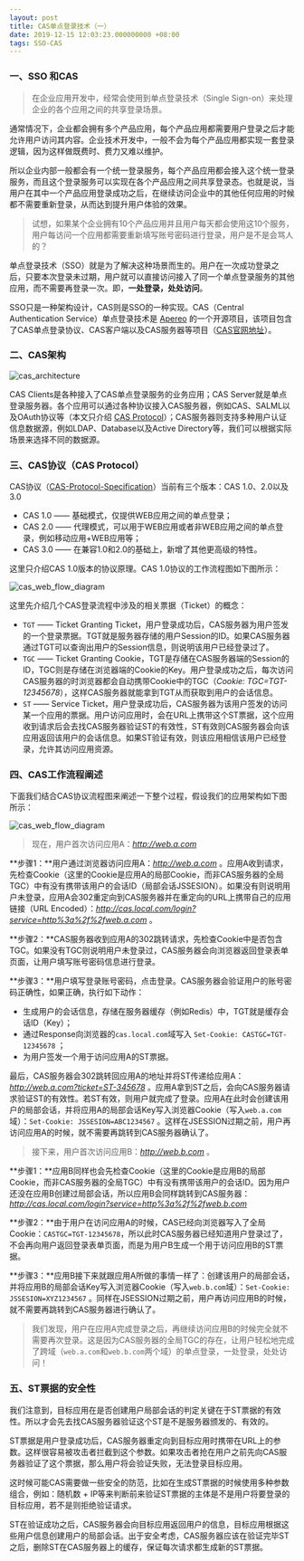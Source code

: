 ```yaml
---
layout: post
title: CAS单点登录技术（一）
date: 2019-12-15 12:03:23.000000000 +08:00
tags: SSO-CAS
---
```


### 一、SSO 和CAS

>在企业应用开发中，经常会使用到单点登录技术（Single Sign-on）来处理企业的各个应用之间的共享登录场景。

通常情况下，企业都会拥有多个产品应用，每个产品应用都需要用户登录之后才能允许用户访问其内容。企业技术开发中，一般不会为每个产品应用都实现一套登录逻辑，因为这样做既费时、费力又难以维护。

所以企业内部一般都会有一个统一登录服务，每个产品应用都会接入这个统一登录服务，而且这个登录服务可以实现在各个产品应用之间共享登录态。也就是说，当用户在其中一个产品应用登录成功之后，在继续访问企业中的其他任何应用的时候都不需要重新登录，从而达到提升用户体验的效果。

>试想，如果某个企业拥有10个产品应用并且用户每天都会使用这10个服务，用户每访问一个应用都需要重新填写账号密码进行登录，用户是不是会骂人的？

单点登录技术（SSO）就是为了解决这种场景而生的。用户在一次成功登录之后，只要本次登录未过期，用户就可以直接访问接入了同一个单点登录服务的其他应用，而不需要再登录一次。即，**一处登录，处处访问**。

SSO只是一种架构设计，CAS则是SSO的一种实现。CAS（Central Authentication Service）单点登录技术是 [Apereo](https://www.apereo.org) 的一个开源项目，该项目包含了CAS单点登录协议、CAS客户端以及CAS服务器等项目（[CAS官网地址](https://www.apereo.org/projects/cas)）。

### 二、CAS架构

![cas_architecture](/assets/images/2019-12/cas_architecture.png)

CAS Clients是各种接入了CAS单点登录服务的业务应用；CAS Server就是单点登录服务器。各个应用可以通过各种协议接入CAS服务器，例如CAS、SALML以及OAuth协议等（本文只介绍 [CAS Protocol](https://apereo.github.io/cas/6.1.x/protocol/CAS-Protocol.html)）；CAS服务器则支持多种用户认证信息数据源，例如LDAP、Database以及Active Directory等，我们可以根据实际场景来选择不同的数据源。

### 三、CAS协议（CAS Protocol）

CAS协议（[CAS-Protocol-Specification](https://apereo.github.io/cas/6.1.x/protocol/CAS-Protocol-Specification.html)）当前有三个版本：CAS 1.0、2.0以及3.0

- CAS 1.0 —— 基础模式，仅提供WEB应用之间的单点登录；
- CAS 2.0 —— 代理模式，可以用于WEB应用或者非WEB应用之间的单点登录，例如移动应用+WEB应用等；
- CAS 3.0 —— 在兼容1.0和2.0的基础上，新增了其他更高级的特性。

这里只介绍CAS 1.0版本的协议原理。CAS 1.0协议的工作流程图如下图所示：

![cas_web_flow_diagram](/assets/images/2019-12/cas_web_flow_diagram.png)

这里先介绍几个CAS登录流程中涉及的相关票据（Ticket）的概念：

- `TGT` —— Ticket Granting Ticket，用户登录成功后，CAS服务器为用户签发的一个登录票据。TGT就是服务器存储的用户Session的ID。如果CAS服务器通过TGT可以查询出用户的Session信息，则说明该用户已经登录过了。
- `TGC` —— Ticket Granting Cookie，TGT是存储在CAS服务器端的Session的ID，TGC则是存储在浏览器端的Cookie的Key。用户登录成功之后，每次访问CAS服务器的时浏览器都会自动携带Cookie中的TGC（*Cookie: TGC=TGT-12345678*），这样CAS服务器就能拿到TGT从而获取到用户的会话信息。
- `ST` —— Service Ticket，用户登录成功后，CAS服务器为该用户签发的访问某一个应用的票据。用户访问应用时，会在URL上携带这个ST票据，这个应用收到请求后会去找CAS服务器验证ST的有效性，ST有效则CAS服务器会向该应用返回该用户的会话信息。如果ST验证有效，则该应用相信该用户已经登录，允许其访问应用资源。

### 四、CAS工作流程阐述

下面我们结合CAS协议流程图来阐述一下整个过程，假设我们的应用架构如下图所示：

![cas_web_flow_diagram](/assets/images/2019-12/app_architecture.png)

>现在，用户首次访问应用A：*http://web.a.com*

**步骤1：**用户通过浏览器访问应用A：*http://web.a.com* 。应用A收到请求，先检查Cookie（这里的Cookie是应用A的局部Cookie，而非CAS服务器的全局TGC）中有没有携带该用户的会话ID（局部会话JSSESION）。如果没有则说明用户未登录，应用A会302重定向到CAS服务器并在重定向的URL上携带自己的应用链接（URL Encoded）：*http://cas.local.com/login?service=http%3a%2f%2fweb.a.com* 。

**步骤2：**CAS服务器收到应用A的302跳转请求，先检查Cookie中是否包含TGC。如果没有TGC则说明用户未登录过，CAS服务器会向浏览器返回登录表单页面，让用户填写账号密码信息进行登录。

**步骤3：**用户填写登录账号密码，点击登录。CAS服务器会验证用户的账号密码正确性，如果正确，执行如下动作：

- 生成用户的会话信息，存储在服务器缓存（例如Redis）中，TGT就是缓存会话ID（Key）；
- 通过Response向浏览器的`cas.local.com`域写入 `Set-Cookie: CASTGC=TGT-12345678` ；
- 为用户签发一个用于访问应用A的ST票据。

最后，CAS服务器会302跳转回应用A的地址并将ST传递给应用A：*http://web.a.com?ticket=ST-345678* 。应用A拿到ST之后，会向CAS服务器请求验证ST的有效性。若ST有效，则用户就完成了登录。应用A在此时会创建该用户的局部会话，并将应用A的局部会话Key写入浏览器Cookie（写入`web.a.com`域）：`Set-Cookie: JSSESION=ABC1234567` 。这样在JSESSION过期之前，用户再访问应用A的时候，就不需要再跳转到CAS服务器确认了。

>接下来，用户首次访问应用B：*http://web.b.com* 。

**步骤1：**应用B同样也会先检查Cookie（这里的Cookie是应用B的局部Cookie，而非CAS服务器的全局TGC）中有没有携带该用户的会话ID。因为用户还没在应用B创建过局部会话，所以应用B会同样跳转到CAS服务器：*http://cas.local.com/login?service=http%3a%2f%2fweb.b.com* 

**步骤2：**由于用户在访问应用A的时候，CAS已经向浏览器写入了全局Cookie：`CASTGC=TGT-12345678`，所以此时CAS服务器已经知道用户登录过了，不会再向用户返回登录表单页面，而是为用户B生成一个用于访问应用B的ST票据。

**步骤3：**应用B接下来就跟应用A所做的事情一样了：创建该用户的局部会话，并将应用B的局部会话Key写入浏览器Cookie（写入`web.b.com`域）：`Set-Cookie: JSSESION=XYZ1234567` 。同样在JSESSION过期之前，用户再访问应用B的时候，就不需要再跳转到CAS服务器进行确认了。

>我们发现，用户在应用A完成登录之后，再继续访问应用B的时候完全就不需要再次登录。这是因为CAS服务器的全局TGC的存在，让用户轻松地完成了跨域（`web.a.com`和`web.b.com`两个域）的单点登录，一处登录，处处访问！

### 五、ST票据的安全性

我们注意到，目标应用在是否创建用户局部会话的判定关键在于ST票据的有效性。所以才会先去找CAS服务器验证这个ST是不是服务器颁发的、有效的。

ST票据是用户登录成功后，CAS服务器重定向到目标应用时携带在URL上的参数。这样很容易被攻击者拦截到这个参数。如果攻击者抢在用户之前先向CAS服务器验证了这个票据，那么用户将会验证失败，无法登录目标应用。

这时候可能CAS需要做一些安全的防范，比如在生成ST票据的时候使用多种参数组合，例如：随机数 + IP等来判断前来验证ST票据的主体是不是用户将要登录的目标应用，若不是则拒绝验证请求。

ST在验证成功之后，CAS服务器会向目标应用返回用户的信息，目标应用根据这些用户信息创建用户的局部会话。出于安全考虑，CAS服务器应该在验证完毕ST之后，删除ST在CAS服务器上的缓存，保证每次请求都生成新的ST票据。

